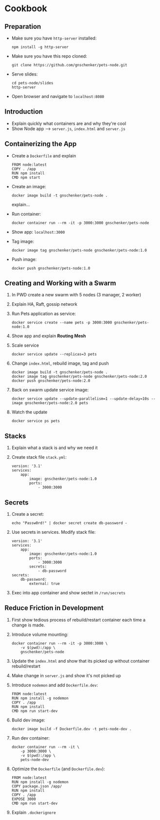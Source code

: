 # Cookbook

## Preparation

* Make sure you have `http-server` installed:

    ```
    npm install -g http-server
    ```

* Make sure you have this repo cloned:

    ```
    git clone https://github.com/gnschenker/pets-node.git
    ```

* Serve slides:

    ```
    cd pets-node/slides
    http-server
    ```

 * Open browser and navigate to `localhost:8080`

## Introduction

* Explain quickly what containers are and why they're cool
* Show Node app --> `server.js`, `index.html` and `server.js`

## Containerizing the App

* Create a `Dockerfile` and explain

    ```
    FROM node:latest
    COPY . /app
    RUN npm install
    CMD npm start
    ```

* Create an image:

    ```
    docker image build -t gnschenker/pets-node .
    ```

    explain...

* Run container:

    ```
    docker container run --rm -it -p 3000:3000 gnschenker/pets-node
    ```

* Show app: `localhost:3000`

* Tag image:

    ```
    docker image tag gnschenker/pets-node gnschenker/pets-node:1.0
    ```

* Push image:

    ```
    docker push gnschenker/pets-node:1.0
    ```

## Creating and Working with a Swarm

1. In PWD create a new swarm with 5 nodes (3 manager, 2 worker)
2. Explain HA, Raft, gossip network
3. Run Pets application as service:

    ```
    docker service create --name pets -p 3000:3000 gnschenker/pets-node:1.0
    ```

4. Show app and explain **Routing Mesh**
5. Scale service

    ```
    docker service update --replicas=3 pets
    ```

6. Change `index.html`, rebuild image, tag and push

    ```
    docker image build -t gnschenker/pets-node .
    docker image tag gnschenker/pets-node gnschenker/pets-node:2.0
    docker push gnschenker/pets-node:2.0
    ```

7. Back on swarm update service image:

    ```
    docker service update --update-parallelism=1 --update-delay=10s --image gnschenker/pets-node:2.0 pets
    ```

8. Watch the update

    ```
    docker service ps pets
    ```

## Stacks

1. Explain what a stack is and why we need it
2. Create stack file `stack.yml`:

    ```
    version: '3.1'
    services:
        app:
            image: gnschenker/pets-node:1.0
            ports:
                - 3000:3000
    ```

## Secrets

1. Create a secret:

    ```
    echo "Passw0rd!" | docker secret create db-password -
    ```

2. Use secrets in services. Modify stack file:

    ```
    version: '3.1'
    services:
        app:
            image: gnschenker/pets-node:1.0
            ports:
                - 3000:3000
            secrets:
                - db-password
    secrets:
        db-password:
            external: true
    ```

3. Exec into app container and show sectet in `/run/secrets`

## Reduce Friction in Development

1. First show tedious process of rebuild/restart container each time a change is made.
2. Introduce volume mounting:

    ```
    docker container run --rm -it -p 3000:3000 \
        -v $(pwd):/app \
        gnschenker/pets-node
    ```

3. Update the `index.html` and show that its picked up without container rebuild/restart
4. Make change in `server.js` and show it's not picked up
5. Introduce `nodemon` and add `Dockerfile.dev`:

    ```
    FROM node:latest
    RUN npm install -g nodemon
    COPY . /app
    RUN npm install
    CMD npm run start-dev
    ```

6. Build dev image:

    ```
    docker image build -f Dockerfile.dev -t pets-node-dev .
    ```

7. Run dev container:

    ```
    docker container run --rm -it \
        -p 3000:3000 \
        -v $(pwd):/app \
        pets-node-dev
    ```

8. Optimize the `Dockerfile` (and `Dockerfile.dev`):

    ```
    FROM node:latest
    RUN npm install -g nodemon
    COPY package.json /app/
    RUN npm install
    COPY . /app
    EXPOSE 3000
    CMD npm run start-dev
    ```

9. Explain `.dockerignore`
